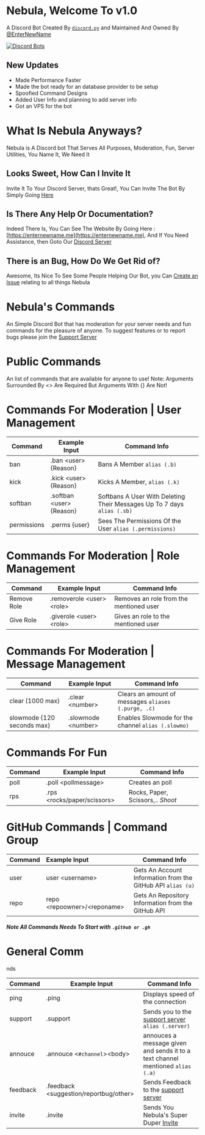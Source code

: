 # Nebula, Welcome To v1.0

A Discord Bot Created By [`discord.py`](https://discordpy.readthedocs.io/en/rewrite/api.html) and Maintained And Owned By [@EnterNewName](https://github.com/EnterNewName)

[![Discord Bots](https://discordbots.org/api/widget/501191721456107531.svg)](https://discordbots.org/bot/501191721456107531)

## New Updates

* Made Performance Faster
* Made the bot ready for an database provider to be setup
* Spoofied Command Designs
* Added User Info and planning to add server info
* Got an VPS for the bot

# What Is Nebula Anyways?

Nebula is A Discord bot That Serves All Purposes, Moderation, Fun, Server Utilities, You Name It, We Need It

## Looks Sweet, How Can I Invite It

Invite It To Your Discord Server, thats Great!, You Can Invite The Bot By Simply Going [Here](https://links.enternewname.me/nebula)

## Is There Any Help Or Documentation?

Indeed There Is, You Can See The Website By Going Here : [https://enternewname.me](https://enternewname.me), And If You Need Assistance, then Goto Our [Discord Server](https://links.enternewname.me/server)

## There is an Bug, How Do We Get Rid of?

Awesome, Its Nice To See Some People Helping Our Bot, you Can [Create an Issue](https://github.com/nebula-assets/Nebula/issues/new) relating to all things Nebula

# Nebula's Commands

An Simple Discord Bot that has moderation for your server needs and fun commands for the 
pleasure of anyone. To suggest features or to report bugs please join the [Support Server](https://links.enternewname.me/server)

# Public Commands

An list of commands that are available for anyone to use!
Note: Arguments Surrounded By &lt;&gt; Are Required But Arguments With {} Are Not! 

# Commands For Moderation | User Management

| Command | Example Input | Command Info |
| --------|-------------| ------------|
| ban | .ban &lt;user&gt; {Reason}| Bans A Member `alias (.b)` |
| kick | .kick &lt;user&gt; {Reason} | Kicks A Member, `alias (.k)` |
| softban | .softban &lt;user&gt; {Reason} | Softbans A User With Deleting Their Messages Up To 7 days `alias (.sb)` |
| permissions | .perms {user} | Sees The Permissions Of the User `alias (.permissions)` |

# Commands For Moderation | Role Management

| Command | Example Input | Command Info |
| --------|-------------| ------------|
| Remove Role | .removerole &lt;user&gt; &lt;role&gt; | Removes an role from the mentioned user |
| Give Role | .giverole &lt;user&gt; &lt;role&gt; | Gives an role to the mentioned user |

# Commands For Moderation | Message Management

| Command | Example Input | Command Info |
| --------|-------------| ------------|
| clear (1000 max) | .clear &lt;number&gt; | Clears an amount of messages `aliases (.purge, .c)` |
| slowmode {120 seconds max} | .slowmode &lt;number&gt; | Enables Slowmode for the channel `alias (.slowmo)` |

# Commands For Fun

| Command | Example Input | Command Info |
| --------|-------------| ------------|
| poll | .poll &lt;pollmessage&gt; | Creates an poll |
| rps | .rps &lt;rocks/paper/scissors&gt; | Rocks, Paper, Scissors,.. *Shoot* |

# GitHub Commands | Command Group 

| Command | Example Input | Command Info |
| --------|:-------------| ------------|
| user | user &lt;username&gt; | Gets An Account Information from the GitHub API `alias (u)` |
| repo | repo &lt;repoowner&gt;/&lt;reponame&gt; | Gets An Repository Information from the GitHub API |

###### ___Note All Commands Needs To Start with `.github or .gh`___

# General Comm
nds

| Command | Example Input | Command Info |
| --------|-------------| ------------|
| ping | .ping | Displays speed of the connection |
| support | .support | Sends you to the [support server](https://links.enternewname.me/server) `alias (.server)` |
| annouce | .annouce &lt;`#channel`&gt;&lt;body&gt; | annouces a message given and sends it to a text channel mentioned `alias (.a)` |
| feedback | .feedback &lt;suggestion/reportbug/other&gt; | Sends Feedback to the [support server](https://links.enternewname.me/server) |
| invite | .invite | Sends You Nebula's Super Duper [Invite](https://links.enternewname.me/nebula) |